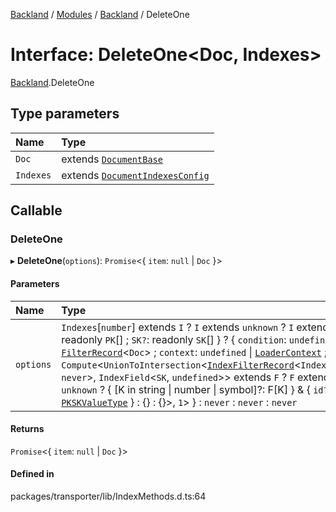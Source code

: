 [Backland](../README.md) / [Modules](../modules.md) / [Backland](../modules/Backland.md) / DeleteOne

# Interface: DeleteOne<Doc, Indexes\>

[Backland](../modules/Backland.md).DeleteOne

## Type parameters

| Name | Type |
| :------ | :------ |
| `Doc` | extends [`DocumentBase`](../modules/Backland.md#documentbase) |
| `Indexes` | extends [`DocumentIndexesConfig`](Backland.DocumentIndexesConfig.md) |

## Callable

### DeleteOne

▸ **DeleteOne**(`options`): `Promise`<{ `item`: ``null`` \| `Doc`  }\>

#### Parameters

| Name | Type |
| :------ | :------ |
| `options` | `Indexes`[`number`] extends `I` ? `I` extends `unknown` ? `I` extends { `PK`: readonly `PK`[] ; `SK?`: readonly `SK`[]  } ? { `condition`: `undefined` \| [`FilterRecord`](../modules/Backland.md#filterrecord)<`Doc`\> ; `context`: `undefined` \| [`LoaderContext`](../modules/Backland.md#loadercontext) ; `filter`: `Compute`<`UnionToIntersection`<[`IndexFilterRecord`](../modules/Backland.md#indexfilterrecord)<`IndexField`<`PK`, `never`\>, `IndexField`<`SK`, `undefined`\>\> extends `F` ? `F` extends `unknown` ? { [K in string \| number \| symbol]?: F[K] } & { `id?`: [`PKSKValueType`](../modules/Backland.md#pkskvaluetype)  } : {} : {}\>, ``1``\>  } : `never` : `never` : `never` |

#### Returns

`Promise`<{ `item`: ``null`` \| `Doc`  }\>

#### Defined in

packages/transporter/lib/IndexMethods.d.ts:64
